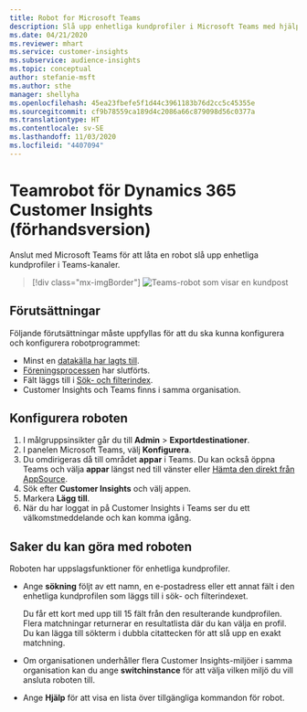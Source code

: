 ```yaml
---
title: Robot for Microsoft Teams
description: Slå upp enhetliga kundprofiler i Microsoft Teams med hjälp av en robot.
ms.date: 04/21/2020
ms.reviewer: mhart
ms.service: customer-insights
ms.subservice: audience-insights
ms.topic: conceptual
author: stefanie-msft
ms.author: sthe
manager: shellyha
ms.openlocfilehash: 45ea23fbefe5f1d44c3961183b76d2cc5c45355e
ms.sourcegitcommit: cf9b78559ca189d4c2086a66c879098d56c0377a
ms.translationtype: HT
ms.contentlocale: sv-SE
ms.lasthandoff: 11/03/2020
ms.locfileid: "4407094"
---
```

# <a name="teams-bot-for-dynamics-365-customer-insights-preview"></a>Teamrobot för Dynamics 365 Customer Insights (förhandsversion)

Anslut med Microsoft Teams för att låta en robot slå upp enhetliga kundprofiler i Teams-kanaler.

> [!div class="mx-imgBorder"]
> ![Teams-robot som visar en kundpost](media/teams-bot.png "Teams-robot som visar en kundpost")

## <a name="prerequisites"></a>Förutsättningar

Följande förutsättningar måste uppfyllas för att du ska kunna konfigurera och konfigurera robotprogrammet:

- Minst en [datakälla har lagts till](data-sources.md).
- [Föreningsprocessen](data-unification.md) har slutförts.
- Fält läggs till i [Sök- och filterindex](search-filter-index.md).
- Customer Insights och Teams finns i samma organisation.

## <a name="configure-the-bot"></a>Konfigurera roboten

1. I målgruppsinsikter går du till **Admin** > **Exportdestinationer**.
1. I panelen Microsoft Teams, välj **Konfigurera**.
1. Du omdirigeras då till området **appar** i Teams. Du kan också öppna Teams och välja **appar** längst ned till vänster eller [Hämta den direkt från AppSource](https://go.microsoft.com/fwlink/?linkid=2124104).
1. Sök efter **Customer Insights** och välj appen.
1. Markera **Lägg till**.
1. När du har loggat in på Customer Insights i Teams ser du ett välkomstmeddelande och kan komma igång.

## <a name="things-you-can-do-with-the-bot"></a>Saker du kan göra med roboten

Roboten har uppslagsfunktioner för enhetliga kundprofiler.

- Ange **sökning** följt av ett namn, en e-postadress eller ett annat fält i den enhetliga kundprofilen som läggs till i sök- och filterindexet.

  Du får ett kort med upp till 15 fält från den resulterande kundprofilen. Flera matchningar returnerar en resultatlista där du kan välja en profil. Du kan lägga till sökterm i dubbla citattecken för att slå upp en exakt matchning.

- Om organisationen underhåller flera Customer Insights-miljöer i samma organisation kan du ange **switchinstance** för att välja vilken miljö du vill ansluta roboten till.

- Ange **Hjälp** för att visa en lista över tillgängliga kommandon för robot.  
